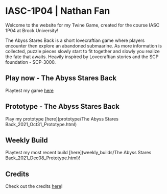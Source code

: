 # IASC-1P04 | Nathan Fan
Welcome to the website for my Twine Game, created for the course IASC 1P04 at Brock University!

The Abyss Stares Back is a short lovecraftian game where players encounter then explore an abandoned submaarine. As more information is collected, puzzle pieces slowly start to fit together and slowly you realize the fate that awaits. Heavily inspired by Lovecraftian stories and the SCP foundation - SCP-3000.

## Play now - The Abyss Stares Back

Playtest my game [here](final_build/The_Abyss_Stares_Back_FinalBuild.html)

## Prototype - The Abyss Stares Back

Play my prototype [here](prototype/The Abyss Stares Back_2021_Oct31_Prototype.html)

## Weekly Build

Playtest my most recent build [here](weekly_builds/The Abyss Stares Back_2021_Dec08_Prototype.html)!

## Credits

Check out the credits [here](assets/credits)!
